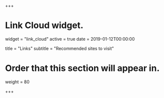 +++
# Link Cloud widget.
widget = "link_cloud"
active = true
date = 2019-01-12T00:00:00

title = "Links"
subtitle = "Recommended sites to visit"

# Order that this section will appear in.
weight = 80

+++



